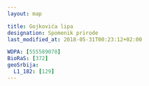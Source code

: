 ```yaml
---
layout: map

title: Gojkovića lipa
designation: Spomenik prirode
last_modified_at: 2018-05-31T00:23:12+02:00

WDPA: [555589078]
BioRaS: [372]
geoSrbija:
  L1_182: [129]
---
```

